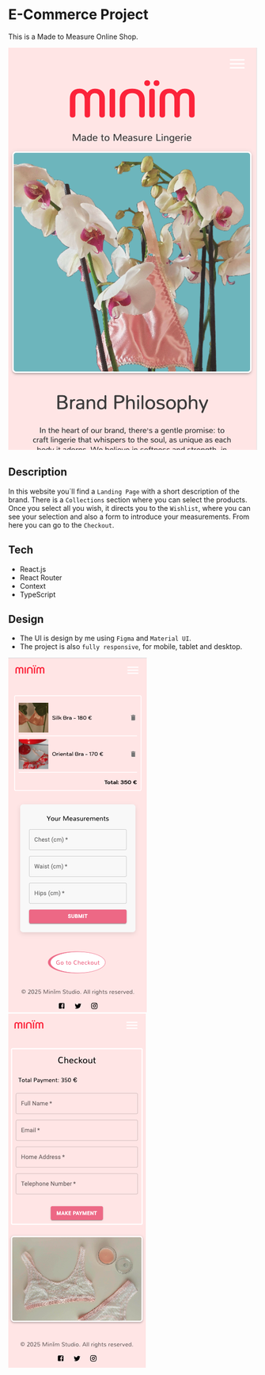 # E-Commerce Project

This is a Made to Measure Online Shop.

![landing](readme-a.png)

## Description
In this website you´ll find a `Landing Page` with a short description of the brand.
There is a `Collections` section where you can select the products.
Once you select all you wish, it directs you to the `Wishlist`, where you can see your selection and also a form to introduce your measurements.
From here you can go to the `Checkout`.


## Tech

 - React.js
 - React Router
 - Context
 - TypeScript


 ## Design

 - The UI is design by me using `Figma` and `Material UI`. 
 - The project is also `fully responsive`, for mobile, tablet and desktop.


![wishlist](readme-b.png)
![checkout](readme-c.png)






